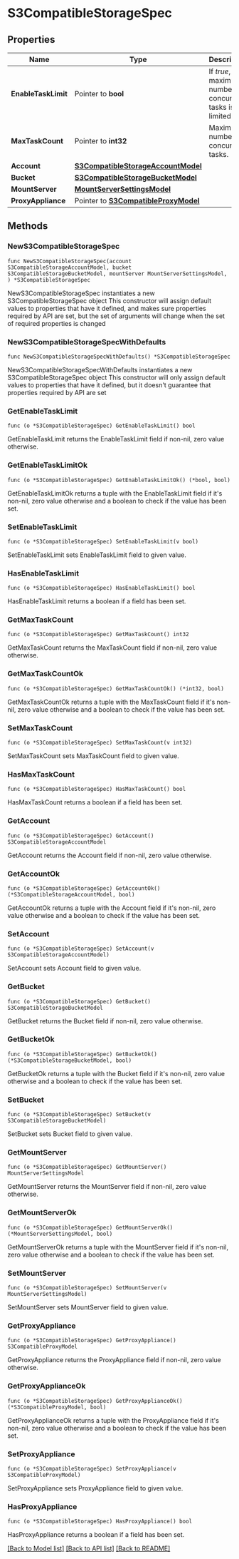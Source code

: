 # S3CompatibleStorageSpec

## Properties

Name | Type | Description | Notes
------------ | ------------- | ------------- | -------------
**EnableTaskLimit** | Pointer to **bool** | If *true*, the maximum number of concurrent tasks is limited. | [optional] 
**MaxTaskCount** | Pointer to **int32** | Maximum number of concurrent tasks. | [optional] 
**Account** | [**S3CompatibleStorageAccountModel**](S3CompatibleStorageAccountModel.md) |  | 
**Bucket** | [**S3CompatibleStorageBucketModel**](S3CompatibleStorageBucketModel.md) |  | 
**MountServer** | [**MountServerSettingsModel**](MountServerSettingsModel.md) |  | 
**ProxyAppliance** | Pointer to [**S3CompatibleProxyModel**](S3CompatibleProxyModel.md) |  | [optional] 

## Methods

### NewS3CompatibleStorageSpec

`func NewS3CompatibleStorageSpec(account S3CompatibleStorageAccountModel, bucket S3CompatibleStorageBucketModel, mountServer MountServerSettingsModel, ) *S3CompatibleStorageSpec`

NewS3CompatibleStorageSpec instantiates a new S3CompatibleStorageSpec object
This constructor will assign default values to properties that have it defined,
and makes sure properties required by API are set, but the set of arguments
will change when the set of required properties is changed

### NewS3CompatibleStorageSpecWithDefaults

`func NewS3CompatibleStorageSpecWithDefaults() *S3CompatibleStorageSpec`

NewS3CompatibleStorageSpecWithDefaults instantiates a new S3CompatibleStorageSpec object
This constructor will only assign default values to properties that have it defined,
but it doesn't guarantee that properties required by API are set

### GetEnableTaskLimit

`func (o *S3CompatibleStorageSpec) GetEnableTaskLimit() bool`

GetEnableTaskLimit returns the EnableTaskLimit field if non-nil, zero value otherwise.

### GetEnableTaskLimitOk

`func (o *S3CompatibleStorageSpec) GetEnableTaskLimitOk() (*bool, bool)`

GetEnableTaskLimitOk returns a tuple with the EnableTaskLimit field if it's non-nil, zero value otherwise
and a boolean to check if the value has been set.

### SetEnableTaskLimit

`func (o *S3CompatibleStorageSpec) SetEnableTaskLimit(v bool)`

SetEnableTaskLimit sets EnableTaskLimit field to given value.

### HasEnableTaskLimit

`func (o *S3CompatibleStorageSpec) HasEnableTaskLimit() bool`

HasEnableTaskLimit returns a boolean if a field has been set.

### GetMaxTaskCount

`func (o *S3CompatibleStorageSpec) GetMaxTaskCount() int32`

GetMaxTaskCount returns the MaxTaskCount field if non-nil, zero value otherwise.

### GetMaxTaskCountOk

`func (o *S3CompatibleStorageSpec) GetMaxTaskCountOk() (*int32, bool)`

GetMaxTaskCountOk returns a tuple with the MaxTaskCount field if it's non-nil, zero value otherwise
and a boolean to check if the value has been set.

### SetMaxTaskCount

`func (o *S3CompatibleStorageSpec) SetMaxTaskCount(v int32)`

SetMaxTaskCount sets MaxTaskCount field to given value.

### HasMaxTaskCount

`func (o *S3CompatibleStorageSpec) HasMaxTaskCount() bool`

HasMaxTaskCount returns a boolean if a field has been set.

### GetAccount

`func (o *S3CompatibleStorageSpec) GetAccount() S3CompatibleStorageAccountModel`

GetAccount returns the Account field if non-nil, zero value otherwise.

### GetAccountOk

`func (o *S3CompatibleStorageSpec) GetAccountOk() (*S3CompatibleStorageAccountModel, bool)`

GetAccountOk returns a tuple with the Account field if it's non-nil, zero value otherwise
and a boolean to check if the value has been set.

### SetAccount

`func (o *S3CompatibleStorageSpec) SetAccount(v S3CompatibleStorageAccountModel)`

SetAccount sets Account field to given value.


### GetBucket

`func (o *S3CompatibleStorageSpec) GetBucket() S3CompatibleStorageBucketModel`

GetBucket returns the Bucket field if non-nil, zero value otherwise.

### GetBucketOk

`func (o *S3CompatibleStorageSpec) GetBucketOk() (*S3CompatibleStorageBucketModel, bool)`

GetBucketOk returns a tuple with the Bucket field if it's non-nil, zero value otherwise
and a boolean to check if the value has been set.

### SetBucket

`func (o *S3CompatibleStorageSpec) SetBucket(v S3CompatibleStorageBucketModel)`

SetBucket sets Bucket field to given value.


### GetMountServer

`func (o *S3CompatibleStorageSpec) GetMountServer() MountServerSettingsModel`

GetMountServer returns the MountServer field if non-nil, zero value otherwise.

### GetMountServerOk

`func (o *S3CompatibleStorageSpec) GetMountServerOk() (*MountServerSettingsModel, bool)`

GetMountServerOk returns a tuple with the MountServer field if it's non-nil, zero value otherwise
and a boolean to check if the value has been set.

### SetMountServer

`func (o *S3CompatibleStorageSpec) SetMountServer(v MountServerSettingsModel)`

SetMountServer sets MountServer field to given value.


### GetProxyAppliance

`func (o *S3CompatibleStorageSpec) GetProxyAppliance() S3CompatibleProxyModel`

GetProxyAppliance returns the ProxyAppliance field if non-nil, zero value otherwise.

### GetProxyApplianceOk

`func (o *S3CompatibleStorageSpec) GetProxyApplianceOk() (*S3CompatibleProxyModel, bool)`

GetProxyApplianceOk returns a tuple with the ProxyAppliance field if it's non-nil, zero value otherwise
and a boolean to check if the value has been set.

### SetProxyAppliance

`func (o *S3CompatibleStorageSpec) SetProxyAppliance(v S3CompatibleProxyModel)`

SetProxyAppliance sets ProxyAppliance field to given value.

### HasProxyAppliance

`func (o *S3CompatibleStorageSpec) HasProxyAppliance() bool`

HasProxyAppliance returns a boolean if a field has been set.


[[Back to Model list]](../README.md#documentation-for-models) [[Back to API list]](../README.md#documentation-for-api-endpoints) [[Back to README]](../README.md)


